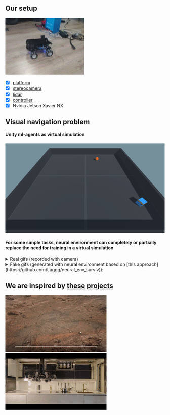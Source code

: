 ## Our setup 

![](demo/robot_demo_1.gif)

- [x] [platform](https://aliexpress.ru/item/4000153063891.html)
- [x] [stereocamera](https://aliexpress.ru/item/4001343564945.html)
- [x] [lidar](https://aliexpress.ru/item/32895330424.html)
- [x] [controller](https://aliexpress.ru/item/4000910474677.html)
- [x] Nvidia Jetson Xavier NX

## Visual navigation problem

#### Unity ml-agents as virtual simulation

![runs](./unity_env/v2/Images/RoboDriverTop.gif)

#### For some simple tasks, neural environment can completely or partially replace the need for training in a virtual simulation

<details>
  <summary>Real gifs (recorded with camera)</summary>
  
  ![](demo/real1.gif)
  ![](demo/real2.gif)
</details>

<details>
  <summary>Fake gifs (generated with neural environment based on [this approach](https://github.com/Laggg/neural_env_surviv)):</summary>
  
  ![](demo/test1.gif)
  ![](demo/test2.gif)
  ![](demo/test3.gif)
  ![](demo/test4.gif)
</details>

## We are inspired by [these](https://www.youtube.com/watch?v=Y75adTBkh2w) [projects](https://www.youtube.com/watch?v=AIrH01N9AsE)

![](demo/inspiration2.gif)
![](demo/inspiration3.gif)
